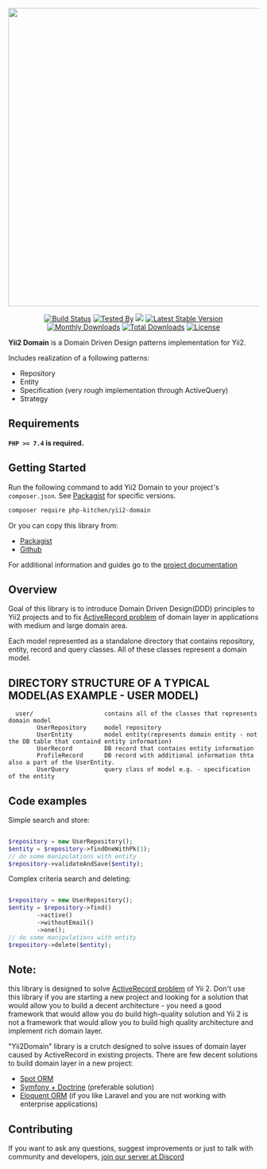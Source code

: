 <p align="center">
    <img src="https://github.com/php-kitchen/yii2-domain/blob/master/docs/logo.png" width="600px">
</p>

<p align="center">
    <a href="https://app.buddy.works/php-kitchen/yii2-domain/pipelines"><img src="https://app.buddy.works/php-kitchen/yii2-domain/pipelines/pipeline/225818/badge.svg?token=b1a396bc03020a62450dcceeaf652de56c287593c5a899155bfcab4b65ce5641" alt="Build Status"></a>
    <a href="https://github.com/php-kitchen/code-specs"><img src="https://img.shields.io/badge/Tested_By-CodeSpecs-brightgreen.svg" alt="Tested By"></a>
    <a href="https://codeclimate.com/github/php-kitchen/yii2-domain/maintainability"><img src="https://api.codeclimate.com/v1/badges/0af02187488d0d2d70ad/maintainability" /></a>
    <a href="https://packagist.org/packages/php-kitchen/yii2-domain"><img src="https://poser.pugx.org/php-kitchen/yii2-domain/v/stable.svg" alt="Latest Stable Version"></a>
    <a href="https://packagist.org/packages/php-kitchen/yii2-domain"><img src="https://poser.pugx.org/php-kitchen/yii2-domain/d/monthly" alt="Monthly Downloads"></a>
    <a href="https://packagist.org/packages/php-kitchen/yii2-domain"><img src="https://poser.pugx.org/php-kitchen/yii2-domain/d/total.svg" alt="Total Downloads"></a>
    <a href="https://packagist.org/packages/php-kitchen/yii2-domain"><img src="https://poser.pugx.org/php-kitchen/yii2-domain/license.svg" alt="License"></a>
</p>



**Yii2 Domain** is a Domain Driven Design patterns implementation for Yii2.

Includes realization of a following patterns:
- Repository
- Entity
- Specification (very rough implementation through ActiveQuery)
- Strategy

## Requirements

**`PHP >= 7.4` is required.**

## Getting Started

Run the following command to add Yii2 Domain to your project's `composer.json`. See [Packagist](https://packagist.org/packages/php-kitchen/yii2-domain) for specific versions.

```bash
composer require php-kitchen/yii2-domain
```

Or you can copy this library from:
- [Packagist](https://packagist.org/packages/php-kitchen/yii2-domain)
- [Github](https://github.com/php-kitchen/yii2-domain)

For additional information and guides go to the [project documentation](docs/README.md)

## Overview

Goal of this library is to introduce Domain Driven Design(DDD) principles to Yii2 projects and to fix [ActiveRecord problem](http://www.mehdi-khalili.com/orm-anti-patterns-part-1-active-record)
of domain layer in applications with medium and large domain area.

Each model represented as a standalone directory that contains repository, entity, record and query classes. All of these
classes represent a domain model.

DIRECTORY STRUCTURE OF A TYPICAL MODEL(AS EXAMPLE - USER MODEL)
-------------------
      user/                    contains all of the classes that represents domain model
            UserRepository     model repository
            UserEntity         model entity(represents domain entity - not the DB table that containd entity information) 
            UserRecord         DB record that contains entity information
            ProfileRecord      DB record with additional information thta also a part of the UserEntity.
            UserQuery          query class of model e.g. - specification of the entity


## Code examples

Simple search and store:
```php

$repository = new UserRepository();
$entity = $repository->findOneWithPk(1);
// do some manipulations with entity
$repository->validateAndSave($entity);
```

Complex criteria search and deleting:
```php

$repository = new UserRepository();
$entity = $repository->find()
		->active()
		->withoutEmail()
		->one();
// do some manipulations with entity
$repository->delete($entity);
```

## Note:
this library is designed to solve [ActiveRecord problem](http://www.mehdi-khalili.com/orm-anti-patterns-part-1-active-record) of Yii 2. Don't use this library if you are starting a new project and looking for
a solution that would allow you to build a decent architecture - you need a good framework that would allow you do build high-quality solution and Yii 2 is not
a framework that would allow you to build high quality architecture and implement rich domain layer.

"Yii2Domain" library is a crutch designed to solve issues of domain layer caused by ActiveRecord in existing projects.
There are few decent solutions to build domain layer in a new project:
- [Spot ORM](http://phpdatamapper.com/)
- [Symfony + Doctrine](http://symfony.com/doc/current/doctrine.html) (preferable solution)
- [Eloquent ORM](http://laravel.su/docs/5.4/eloquent) (if you like Laravel and you are not working with enterprise applications)

## Contributing

If you want to ask any questions, suggest improvements or just to talk with community and developers, [join our server at Discord](https://discord.gg/Ez5VZhC) 


